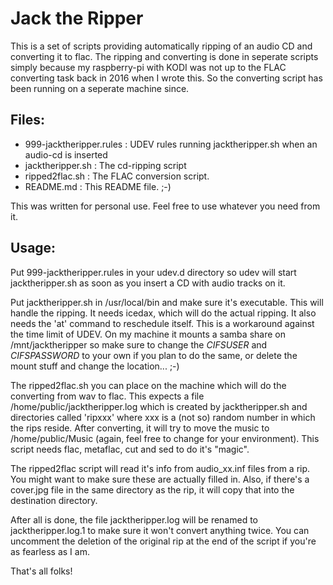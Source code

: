 # Jack the Ripper

This is a set of scripts providing automatically ripping of an audio CD
and converting it to flac. The ripping and converting is done in seperate 
scripts simply because my raspberry-pi with KODI was not up to the 
FLAC converting task back in 2016 when I wrote this. So the converting
script has been running on a seperate machine since.

## Files:
* 999-jacktheripper.rules  : UDEV rules running jacktheripper.sh when an audio-cd is inserted
* jacktheripper.sh         : The cd-ripping script
* ripped2flac.sh           : The FLAC conversion script.
* README.md                : This README file. ;-)

This was written for personal use. Feel free to use whatever you need from it.

## Usage:
  Put 999-jacktheripper.rules in your udev.d directory so udev will start jacktheripper.sh
  as soon as you insert a CD with audio tracks on it.

  Put jacktheripper.sh in /usr/local/bin and make sure it's executable. This will handle
  the ripping. It needs icedax, which will do the actual ripping. It also needs the 'at'
  command to reschedule itself. This is a workaround against the time limit of UDEV.
  On my machine it mounts a samba share on /mnt/jacktheripper so make sure to change 
  the *CIFSUSER* and *CIFSPASSWORD* to your own if you plan to do the same, 
  or delete the mount stuff and change the location... ;-) 

  The ripped2flac.sh you can place on the machine which will do the converting from
  wav to flac. This expects a file /home/public/jacktheripper.log which is created 
  by jacktheripper.sh and directories called 'ripxxx' where xxx is a (not so) random
  number in which the rips reside.
  After converting, it will try to move the music to /home/public/Music (again, feel free
  to change for your environment).
  This script needs flac, metaflac, cut and sed to do it's "magic".

  The ripped2flac script will read it's info from audio_xx.inf files from a rip. You might
  want to make sure these are actually filled in. Also, if there's a cover.jpg file in the 
  same directory as the rip, it will copy that into the destination directory.

  After all is done, the file jacktheripper.log will be renamed to jacktheripper.log.1 to
  make sure it won't convert anything twice. You can uncomment the deletion of the original
  rip at the end of the script if you're as fearless as I am.


That's all folks!
 
